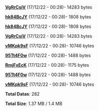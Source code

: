 [**VgRrCsiV**](/data/VgRrCsiV.txt) (17/12/22 - 00:28)- 14283 bytes

[**hk84BcJY**](/data/hk84BcJY.txt) (17/12/22 - 00:28)- 1808 bytes

[**hk84BcJY**](/data/hk84BcJY.txt) (17/12/22 - 00:28)- 1808 bytes

[**VgRrCsiV**](/data/VgRrCsiV.txt) (17/12/22 - 00:28)- 14283 bytes

[**vMKpk9sF**](/data/vMKpk9sF.txt) (17/12/22 - 00:28)- 10746 bytes

[**95Tt4F0w**](/data/95Tt4F0w.txt) (17/12/22 - 00:28)- 1488 bytes

[**RmjFxEcK**](/data/RmjFxEcK.txt) (17/12/22 - 00:28)- 1175 bytes

[**95Tt4F0w**](/data/95Tt4F0w.txt) (17/12/22 - 00:28)- 1488 bytes

[**vMKpk9sF**](/data/vMKpk9sF.txt) (17/12/22 - 00:28)- 10746 bytes

**Total Datas**: 282

**Total Size**: 1.37 MB / 1.4 MB